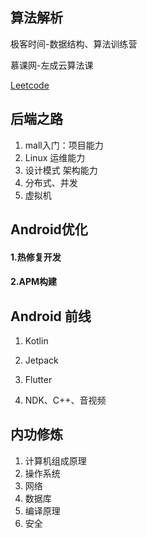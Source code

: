 ## 算法解析
极客时间-数据结构、算法训练营

慕课网-左成云算法课

[Leetcode](http://www.leetcode-cn.com)


## 后端之路
1. mall入门：项目能力
2. Linux 运维能力
3. 设计模式 架构能力
4. 分布式、并发
5. 虚拟机



## Android优化

#### 1.热修复开发

#### 2.APM构建





## Android 前线
1. Kotlin

2. Jetpack

3. Flutter

4. NDK、C++、音视频


## 内功修炼
1. 计算机组成原理 
2. 操作系统
3. 网络
4. 数据库
5. 编译原理
6. 安全
